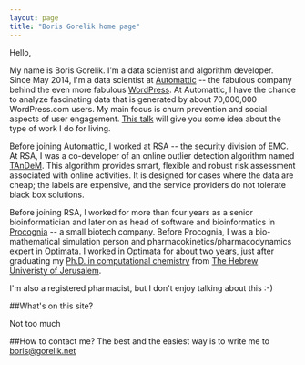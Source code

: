 ```yaml
---
layout: page
title: "Boris Gorelik home page"
---
```


Hello,

My name is Boris Gorelik. I'm a data scientist and algorithm developer.
Since May 2014, I'm a data scientist at [Automattic][a8c] -- the fabulous company behind the even more fabulous [WordPress][wp]. At Automattic, I have the chance to analyze fascinating data that is generated by about 70,000,000 WordPress.com users. My main focus is churn prevention and social aspects of user engagement. [This talk][wp-talk1] will give you some idea about the type of work I do for living. 

Before joining Automattic, I worked at  RSA -- the security division of EMC. At RSA, I was a co-developer of an online outlier detection algorithm named [TAnDeM](tandem). This algorithm provides smart, flexible and robust risk assessment associated with online activities. It is designed for cases where the data are cheap; the labels are expensive, and the service providers do not tolerate black box solutions.

Before joining RSA, I worked for more than four years as a senior bioinformatician and later on as head of software and bioinformatics in [Procognia][prc] -- a small biotech company. Before Procognia, I was a bio-mathematical simulation person and pharmacokinetics/pharmacodynamics expert in [Optimata][opt]. I worked in Optimata for about two years, just after graduating my [Ph.D. in computational chemistry][thsis] from  [The Hebrew Univeristy of Jerusalem][huji].

I'm also a registered pharmacist, but I don't enjoy talking about this :-)

##What's on this site?

Not too much

##How to contact me?
The best and the easiest way is to write me to [boris@gorelik.net][mail]

[a8c]: http://automattic.com
[wp]: http://wordpress.org
[tandem]: https://www.youtube.com/watch?v=XqdTgs6xKFk
[prc]: http://procognia.com
[opt]: http://optimata.com
[thsis]: http://www.slideshare.net/borisgorelik/
[huji]: http://medchem-models.ekmd.huji.ac.il/
[mail]: mailto://boris@gorelik.net
[wp-talk1]: https://www.youtube.com/watch?v=5OfLTddasAA
